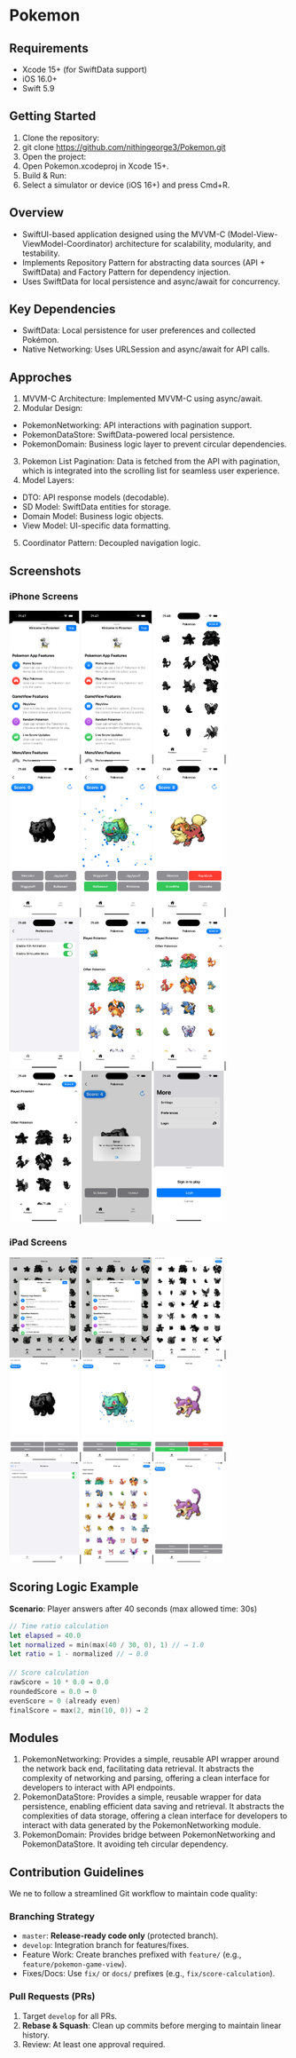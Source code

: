# Pokemon
## Requirements
- Xcode 15+ (for SwiftData support)
- iOS 16.0+
- Swift 5.9

## Getting Started

1. Clone the repository:
2. git clone https://github.com/nithingeorge3/Pokemon.git
3. Open the project:
4. Open Pokemon.xcodeproj in Xcode 15+.
5. Build & Run:
6. Select a simulator or device (iOS 16+) and press Cmd+R.

## Overview
- SwiftUI-based application designed using the MVVM-C (Model-View-ViewModel-Coordinator) architecture for scalability, modularity, and testability. 
- Implements Repository Pattern for abstracting data sources (API + SwiftData) and Factory Pattern for dependency injection.
- Uses SwiftData for local persistence and async/await for concurrency.

## Key Dependencies
- SwiftData: Local persistence for user preferences and collected Pokémon.
- Native Networking: Uses URLSession and async/await for API calls.

## Approches
1. MVVM-C Architecture: Implemented MVVM-C using async/await.
2. Modular Design:
- PokemonNetworking: API interactions with pagination support.
- PokemonDataStore: SwiftData-powered local persistence.
- PokemonDomain: Business logic layer to prevent circular dependencies.
3. Pokemon List Pagination: Data is fetched from the API with pagination, which is integrated into the scrolling list for seamless user experience.
4. Model Layers: 
- DTO: API response models (decodable).
- SD Model: SwiftData entities for storage.
- Domain Model: Business logic objects.
- View Model: UI-specific data formatting.
5. Coordinator Pattern: Decoupled navigation logic.


## Screenshots 
### iPhone Screens
<img src="./Images/iPhone/onboarding1.png"  width="25%" height="25%">|<img src="./Images/iPhone/onboarding1.png"  width="25%" height="25%">|<img src="./Images/iPhone/pokemonGrid1.png"  width="25%" height="25%">|<img src="./Images/iPhone/pokemonGame1.png"  width="25%" height="25%">|<img src="./Images/iPhone/pokemonGameWon.png"  width="25%" height="25%">|<img src="./Images/iPhone/pokemonGameFail.png"  width="25%" height="25%">|<img src="./Images/iPhone/pokemonPreference.png"  width="25%" height="25%">|<img src="./Images/iPhone/pokemonGridSectionSilhouetteDisabled.png"  width="25%" height="25%">|<img src="./Images/iPhone/pokemonGridSilhouetteDisabled.png"  width="25%" height="25%">|<img src="./Images/iPhone/pokemonGridSectionSilhouetteEnabled.png"  width="25%" height="25%">|<img src="./Images/iPhone/completedGame.png"  width="25%" height="25%">|<img src="./Images/iPhone/pokemonSetting.png"  width="25%" height="25%">
### iPad Screens
<img src="./Images/iPad/onboarding1.png"  width="25%" height="25%">|<img src="./Images/iPad/onboarding1.png"  width="25%" height="25%">|<img src="./Images/iPad/pokemonGrid1.png"  width="25%" height="25%">|<img src="./Images/iPad/pokemonGame.png"  width="25%" height="25%">|<img src="./Images/iPad/pokemonGameWon.png"  width="25%" height="25%">|<img src="./Images/iPad/pokemonGameFail.png"  width="25%" height="25%">|<img src="./Images/iPad/pokemonPreference.png"  width="25%" height="25%">|<img src="./Images/iPad/pokemonGridSilhouetteDisabled.png"  width="25%" height="25%">|<img src="./Images/iPad/pokemonGameSilhouetteDisabled.png"  width="25%" height="25%">

## Scoring Logic Example

**Scenario**: Player answers after 40 seconds (max allowed time: 30s)

```swift
// Time ratio calculation
let elapsed = 40.0
let normalized = min(max(40 / 30, 0), 1) // → 1.0
let ratio = 1 - normalized // → 0.0

// Score calculation
rawScore = 10 * 0.0 → 0.0
roundedScore = 0.0 → 0
evenScore = 0 (already even)
finalScore = max(2, min(10, 0)) → 2

```

## Modules
1. PokemonNetworking: Provides a simple, reusable API wrapper around the network back end, facilitating data retrieval. It abstracts the complexity of networking and parsing, offering a clean interface for developers to interact with API endpoints.
2. PokemonDataStore: Provides a simple, reusable wrapper for data persistence, enabling efficient data saving and retrieval. It abstracts the complexities of data storage, offering a clean interface for developers to interact with data generated by the PokemonNetworking module.
3. PokemonDomain: Provides bridge between PokemonNetworking and PokemonDataStore. It avoiding teh circular dependency.

## Contribution Guidelines  
We ne to follow a streamlined Git workflow to maintain code quality:  

### Branching Strategy  
- `master`: **Release-ready code only** (protected branch).  
- `develop`: Integration branch for features/fixes.  
- Feature Work: Create branches prefixed with `feature/` (e.g., `feature/pokemon-game-view`).  
- Fixes/Docs: Use `fix/` or `docs/` prefixes (e.g., `fix/score-calculation`).  

### Pull Requests (PRs)  
1. Target `develop` for all PRs.  
2. **Rebase & Squash**: Clean up commits before merging to maintain linear history.  
3. Review: At least one approval required.
